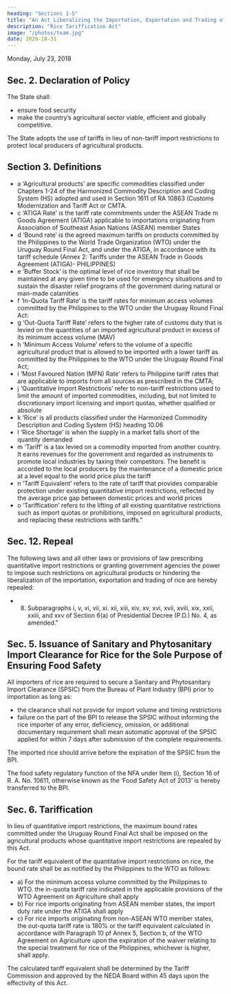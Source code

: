 ```yaml
---
heading: "Sections 1-5"
title: "An Act Liberalizing the Importation, Exportation and Trading of Rice, Lifting for the Purpose the Quantitative Import Restriction on Rice, and For Other Purposes"
description: "Rice Tariffication Act"
image: "/photos/team.jpg"
date: 2020-10-31
---
```

	
<!-- Seventeenth Congress
Third Regular Session  Rice Competitiveness Enhancement Fund, of which P5 billion will be allotted to farm mechanization and P3 billion to seedlings.
-->

Monday, July 23, 2018

<!-- Be it enacted by the Senate and House of Representatives of the Philippine Congress Assembled: -->

<!-- Section 1. Section 2 of RA 8178 as amended, is further amended: -->


## Sec. 2. Declaration of Policy

The State shall:
- ensure food security
- make the country’s agricultural sector viable, efficient and globally competitive. 

The State adopts the use of tariffs in lieu of non-tariff import restrictions to protect local producers of agricultural products.

## Section 3. Definitions

<!-- Section 3 of R. A. No. 8178. as amended is hereby further amended to read as follows: -->

<!-- "Sec. 3.  of Terms. - The following definitions apply to the terms used in this Act: -->

- a ‘Agricultural products’ are specific commodities classified under Chapters 1-24 of the Harmonized Commodity Description and Coding System (HS) adopted and used in Section 1611 of RA 10863 (Customs Modernization and Tariff Act or CMTA. 
- c ‘ATIGA Rate’ is the tariff rate commitments under the ASEAN Trade m Goods Agreement (ATIGA) applicable to importations originating from Association of Southeast Asian Nations (ASEAN) member States
- d ‘Bound rate’ is the agreed maximum tariffs on products committed by the Philippines to the World Trade Organization (WTO) under the Uruguay Round Final Act, and under the ATIGA, in accordance with its tariff schedule (Annex 2: Tariffs under the ASEAN Trade in Goods Agreement (ATIGA)- PHILIPPINES)
- e ‘Buffer Stock’ is the optimal level of rice inventory that shall be maintained at any given time to be used for emergency situations and to sustain the disaster relief programs of the government during natural or man-made calamities
- f ‘In-Quota Tariff Rate’ is the tariff rates for minimum access volumes committed by the Philippines to the WTO under the Uruguay Round Final Act:
- g ‘Out-Quota Tariff Rate’ refers to the higher rate of customs duty that is levied on the quantities of an imported agricultural product in excess of its minimum access volume (MAV)
- h ‘Minimum Access Volume’ refers to the volume of a specific agricultural product that is allowed to be imported with a lower tariff as committed by the Philippines to the WTO under the Uruguay Round Final Act;
- i ‘Most Favoured Nation (MFN) Rate’ refers to Philippine tariff rates that are applicable to imports from all sources as prescribed in the CMTA;
- j ‘Quantitative Import Restrictions’ refer to non-tariff restrictions used to limit the amount of imported commodities, including, but not limited to discretionary import licensing and import quotas, whether qualified or absolute
- k ‘Rice’ is all products classified under the Harmonized Commodity Description and Coding System (HS) heading 10.06
- l ‘Rice Shortage’ is when the supply in a market falls short of the quantity demanded
- m ‘Tariff’ is a tax levied on a commodity imported from another country. It earns revenues for the government and regarded as instruments to promote local industries by taxing their competitors. The benefit is accorded to the local producers by the maintenance of a domestic price at a level equal to the world price plus the tariff
- n ‘Tariff Equivalent’ refers to the rate of tariff that provides comparable protection under existing quantitative import restrictions, reflected by the average price gap between domestic prices and world prices
- o ‘Tariffication’ refers to the lifting of all existing quantitative restrictions such as import quotas or prohibitions, imposed on agricultural products, and replacing these restrictions with tariffs."

<!-- Section 3. Section 4 of R. A. No. 8178, as amended, hereby further amended to read as follows: -->

## Sec. 12. Repeal

The following laws and all other laws or provisions of law prescribing quantitative import restrictions or granting government agencies the power to impose such restrictions on agricultural products or hindering the liberalization of the importation, exportation and trading of rice are hereby repealed:

- 8) Subparagraphs i, v, vi, vii, xi. xii, xiii, xiv, xv, xvi, xvii, xviii, xix, xxii, xxiii, and xxv of Section 6(a) of Presidential Decree (P.D.) No. 4, as amended."


## Sec. 5. Issuance of Sanitary and Phytosanitary Import Clearance for Rice for the Sole Purpose of Ensuring Food Safety

All importers of rice are required to secure a Sanitary and Phytosanitary Import Clearance (SPSIC) from the Bureau of Plant Industry (BPI) prior to importation as long as: <!-- in accordance with existing laws, rules and regulations: Provided, That -->

- the clearance shall not provide for import volume and timing restrictions
- failure on the part of the BPI to release the SPSIC without informing the rice importer of any error, deficiency, omission, or additional documentary requirement shall mean automatic approval of the SPSIC applied for within 7 days after submission of the complete requirements.

The imported rice should arrive before the expiration of the SPSIC from the BPI.

The food safety regulatory function of the NFA under Item (i), Section 16 of R. A. No. 10611, otherwise known as the ‘Food Safety Act of 2013’ is hereby transferred to the BPI.


## Sec. 6. Tariffication

In lieu of quantitative import restrictions, the maximum bound rates committed under the Uruguay Round Final Act shall be imposed on the agricultural products whose quantitative import restrictions are repealed by this Act.

For the tariff equivalent of the quantitative import restrictions on rice, the bound rate shall be as notified by the Philippines to the WTO as follows:

- a) For the minimum access volume committed by the Philippines to WTO. the in-quota tariff rate indicated in the applicable provisions of the WTO Agreement on Agriculture shall apply
- b) For rice imports originating from ASEAN member states, the import duty rate under the ATIGA shall apply
- c) For rice imports originating from non-ASEAN WTO member states, the out-quota tariff rate is 180% or the tariff equivalent calculated in accordance with Paragraph 10 pf Annex 5, Section b, of the WTO Agreement on Agriculture upon the expiration of the waiver relating to the special treatment for rice of the Philippines, whichever is higher, shall apply.

The calculated tariff equivalent shall be determined by the Tariff Commission and approved by the NEDA Board within 45 days upon the effectivity of this Act.
